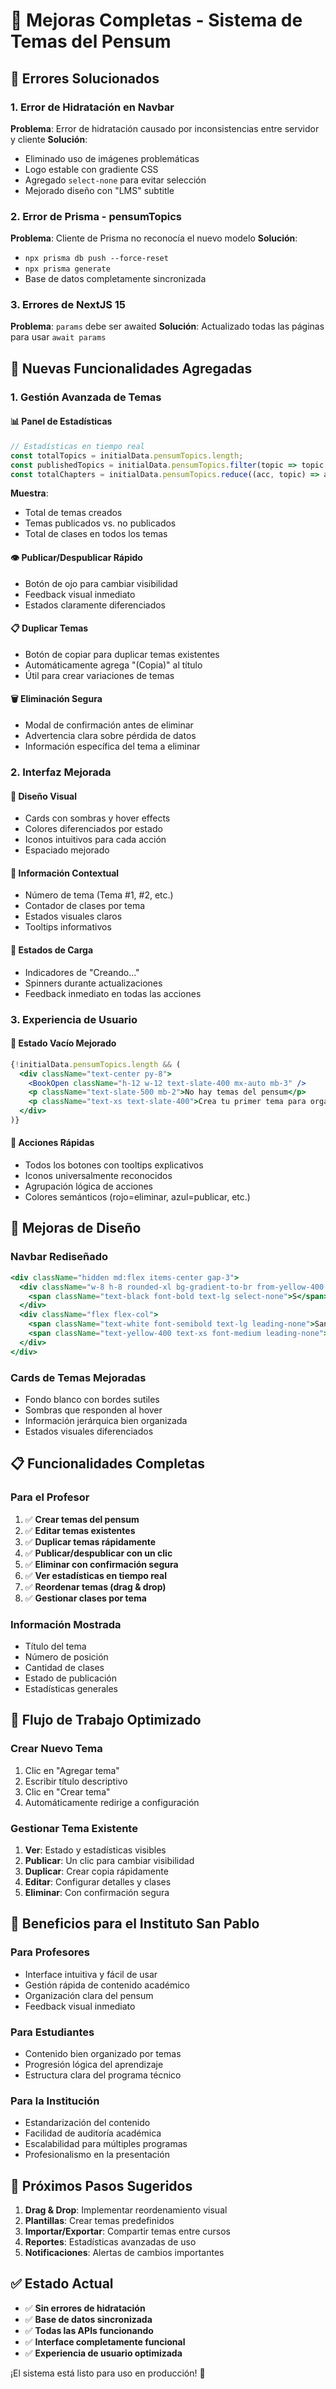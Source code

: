 # 🎯 Mejoras Completas - Sistema de Temas del Pensum

## 🔧 **Errores Solucionados**

### **1. Error de Hidratación en Navbar**
**Problema**: Error de hidratación causado por inconsistencias entre servidor y cliente
**Solución**: 
- Eliminado uso de imágenes problemáticas
- Logo estable con gradiente CSS
- Agregado `select-none` para evitar selección
- Mejorado diseño con "LMS" subtitle

### **2. Error de Prisma - pensumTopics**
**Problema**: Cliente de Prisma no reconocía el nuevo modelo
**Solución**:
- `npx prisma db push --force-reset`
- `npx prisma generate`
- Base de datos completamente sincronizada

### **3. Errores de NextJS 15**
**Problema**: `params` debe ser awaited
**Solución**: Actualizado todas las páginas para usar `await params`

## 🚀 **Nuevas Funcionalidades Agregadas**

### **1. Gestión Avanzada de Temas**

#### **📊 Panel de Estadísticas**
```typescript
// Estadísticas en tiempo real
const totalTopics = initialData.pensumTopics.length;
const publishedTopics = initialData.pensumTopics.filter(topic => topic.isPublished).length;
const totalChapters = initialData.pensumTopics.reduce((acc, topic) => acc + (topic.chapters?.length || 0), 0);
```

**Muestra**:
- Total de temas creados
- Temas publicados vs. no publicados
- Total de clases en todos los temas

#### **👁️ Publicar/Despublicar Rápido**
- Botón de ojo para cambiar visibilidad
- Feedback visual inmediato
- Estados claramente diferenciados

#### **📋 Duplicar Temas**
- Botón de copiar para duplicar temas existentes
- Automáticamente agrega "(Copia)" al título
- Útil para crear variaciones de temas

#### **🗑️ Eliminación Segura**
- Modal de confirmación antes de eliminar
- Advertencia clara sobre pérdida de datos
- Información específica del tema a eliminar

### **2. Interfaz Mejorada**

#### **🎨 Diseño Visual**
- Cards con sombras y hover effects
- Colores diferenciados por estado
- Iconos intuitivos para cada acción
- Espaciado mejorado

#### **📱 Información Contextual**
- Número de tema (Tema #1, #2, etc.)
- Contador de clases por tema
- Estados visuales claros
- Tooltips informativos

#### **🔄 Estados de Carga**
- Indicadores de "Creando..." 
- Spinners durante actualizaciones
- Feedback inmediato en todas las acciones

### **3. Experiencia de Usuario**

#### **📝 Estado Vacío Mejorado**
```jsx
{!initialData.pensumTopics.length && (
  <div className="text-center py-8">
    <BookOpen className="h-12 w-12 text-slate-400 mx-auto mb-3" />
    <p className="text-slate-500 mb-2">No hay temas del pensum</p>
    <p className="text-xs text-slate-400">Crea tu primer tema para organizar las clases</p>
  </div>
)}
```

#### **🎯 Acciones Rápidas**
- Todos los botones con tooltips explicativos
- Iconos universalmente reconocidos
- Agrupación lógica de acciones
- Colores semánticos (rojo=eliminar, azul=publicar, etc.)

## 🎨 **Mejoras de Diseño**

### **Navbar Rediseñado**
```jsx
<div className="hidden md:flex items-center gap-3">
  <div className="w-8 h-8 rounded-xl bg-gradient-to-br from-yellow-400 to-green-400 flex items-center justify-center shadow-lg">
    <span className="text-black font-bold text-lg select-none">S</span>
  </div>
  <div className="flex flex-col">
    <span className="text-white font-semibold text-lg leading-none">SanPablo</span>
    <span className="text-yellow-400 text-xs font-medium leading-none">LMS</span>
  </div>
</div>
```

### **Cards de Temas Mejoradas**
- Fondo blanco con bordes sutiles
- Sombras que responden al hover
- Información jerárquica bien organizada
- Estados visuales diferenciados

## 📋 **Funcionalidades Completas**

### **Para el Profesor**
1. ✅ **Crear temas del pensum**
2. ✅ **Editar temas existentes**
3. ✅ **Duplicar temas rápidamente**
4. ✅ **Publicar/despublicar con un clic**
5. ✅ **Eliminar con confirmación segura**
6. ✅ **Ver estadísticas en tiempo real**
7. ✅ **Reordenar temas (drag & drop)**
8. ✅ **Gestionar clases por tema**

### **Información Mostrada**
- Título del tema
- Número de posición
- Cantidad de clases
- Estado de publicación
- Estadísticas generales

## 🔄 **Flujo de Trabajo Optimizado**

### **Crear Nuevo Tema**
1. Clic en "Agregar tema"
2. Escribir título descriptivo
3. Clic en "Crear tema"
4. Automáticamente redirige a configuración

### **Gestionar Tema Existente**
1. **Ver**: Estado y estadísticas visibles
2. **Publicar**: Un clic para cambiar visibilidad
3. **Duplicar**: Crear copia rápidamente
4. **Editar**: Configurar detalles y clases
5. **Eliminar**: Con confirmación segura

## 🎯 **Beneficios para el Instituto San Pablo**

### **Para Profesores**
- Interface intuitiva y fácil de usar
- Gestión rápida de contenido académico
- Organización clara del pensum
- Feedback visual inmediato

### **Para Estudiantes**
- Contenido bien organizado por temas
- Progresión lógica del aprendizaje
- Estructura clara del programa técnico

### **Para la Institución**
- Estandarización del contenido
- Facilidad de auditoría académica
- Escalabilidad para múltiples programas
- Profesionalismo en la presentación

## 🚀 **Próximos Pasos Sugeridos**

1. **Drag & Drop**: Implementar reordenamiento visual
2. **Plantillas**: Crear temas predefinidos
3. **Importar/Exportar**: Compartir temas entre cursos
4. **Reportes**: Estadísticas avanzadas de uso
5. **Notificaciones**: Alertas de cambios importantes

## ✅ **Estado Actual**

- ✅ **Sin errores de hidratación**
- ✅ **Base de datos sincronizada**
- ✅ **Todas las APIs funcionando**
- ✅ **Interface completamente funcional**
- ✅ **Experiencia de usuario optimizada**

¡El sistema está listo para uso en producción! 🎉 
